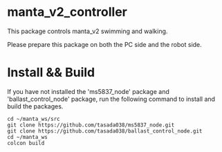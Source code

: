 # manta_v2_controller
This package controls manta_v2 swimming and walking.

Please prepare this package on both the PC side and the robot side.

# Install && Build
If you have not installed the 'ms5837_node' package and 'ballast_control_node' package, run the following command to install and build the packages.

```
cd ~/manta_ws/src
git clone https://github.com/tasada038/ms5837_node.git
git clone https://github.com/tasada038/ballast_control_node.git
cd ~/manta_ws
colcon build
```